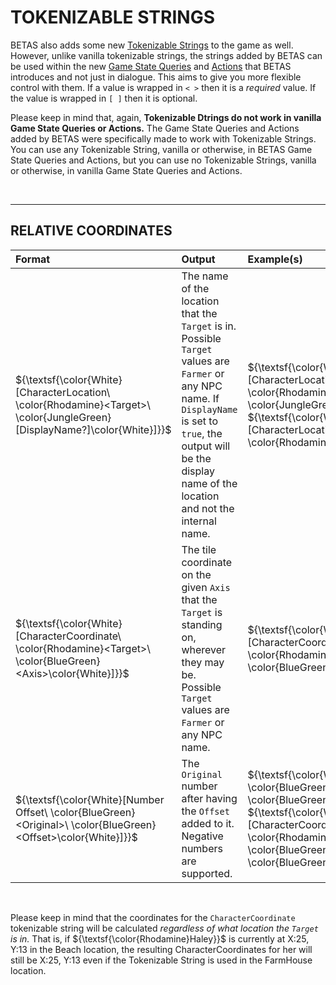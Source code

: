 ﻿# TOKENIZABLE STRINGS

BETAS also adds some new [Tokenizable Strings](https://stardewvalleywiki.com/Modding:Tokenizable_strings) to the game as well. However, unlike vanilla tokenizable strings, the strings added by BETAS can be used within the new [Game State Queries](GameStateQueries.md) and [Actions](Actions.md) that BETAS introduces and not just in dialogue. This aims to give you more flexible control with them. If a value is wrapped in `< >` then it is a _required_ value. If the value is wrapped in `[ ]` then it is optional.

Please keep in mind that, again, **Tokenizable Dtrings do not work in vanilla Game State Queries or Actions.** The Game State Queries and Actions added by BETAS were specifically made to work with Tokenizable Strings. You can use any Tokenizable String, vanilla or otherwise, in BETAS Game State Queries and Actions, but you can use no Tokenizable Strings, vanilla or otherwise, in vanilla Game State Queries and Actions.

<br>

* * *

## RELATIVE COORDINATES <a name="Coordinates"></a>

| Format                                                                                                                     | Output                                                                                                                                                                                                                     | Example(s)                                                                                                                                                                                                                                                        |
|:---------------------------------------------------------------------------------------------------------------------------|:---------------------------------------------------------------------------------------------------------------------------------------------------------------------------------------------------------------------------|:------------------------------------------------------------------------------------------------------------------------------------------------------------------------------------------------------------------------------------------------------------------|
| $`{\textsf{\color{White}[CharacterLocation\ \color{Rhodamine}<Target>\ \color{JungleGreen}[DisplayName?]\color{White}]}}`$ | The name of the location that the `Target` is in. Possible `Target` values are `Farmer` or any NPC name. If `DisplayName` is set to `true`, the output will be the display name of the location and not the internal name. | $`{\textsf{\color{White}[CharacterLocation\ \color{Rhodamine}Haley\ \color{JungleGreen}true\color{White}]}}`$<br>$`{\textsf{\color{White}[CharacterLocation\ \color{Rhodamine}Emily\color{White}]}}`$                                                             |
| $`{\textsf{\color{White}[CharacterCoordinate\ \color{Rhodamine}<Target>\ \color{BlueGreen}<Axis>\color{White}]}}`$         | The tile coordinate on the given `Axis` that the `Target` is standing on, wherever they may be. Possible `Target` values are `Farmer` or any NPC name.                                                                     | $`{\textsf{\color{White}[CharacterCoordinate\ \color{Rhodamine}Haley\ \color{BlueGreen}X\color{White}]}}`$                                                                                                                                                        |
| $`{\textsf{\color{White}[Number Offset\ \color{BlueGreen}<Original>\ \color{BlueGreen}<Offset>\color{White}]}}`$           | The `Original` number after having the `Offset` added to it. Negative numbers are supported.                                                                                                                               | $`{\textsf{\color{White}[NumberOffset\ \color{BlueGreen}5\ \color{BlueGreen}-3\color{White}]}}`$<br>$`{\textsf{\color{White}[Number Offset\ [CharacterCoordinate\ \color{Rhodamine}Haley\ \color{BlueGreen}Y\color{White}]\ \color{BlueGreen}10\color{White}]}}`$ |
<br>

Please keep in mind that the coordinates for the `CharacterCoordinate` tokenizable string will be calculated _regardless of what location the `Target` is in._ That is, if $`{\textsf{\color{Rhodamine}Haley}}`$ is currently at X:25, Y:13 in the Beach location, the resulting CharacterCoordinates for her will still be X:25, Y:13 even if the Tokenizable String is used in the FarmHouse location.